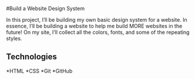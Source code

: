 #Build a Website Design System

In this project, I’ll be building my own basic design system for a website. In essence, I’ll be building a website to help me build MORE websites in the future! On my site, I’ll collect all the colors, fonts, and some of the repeating styles.

## Technologies

*HTML
*CSS
*Git
*GitHub